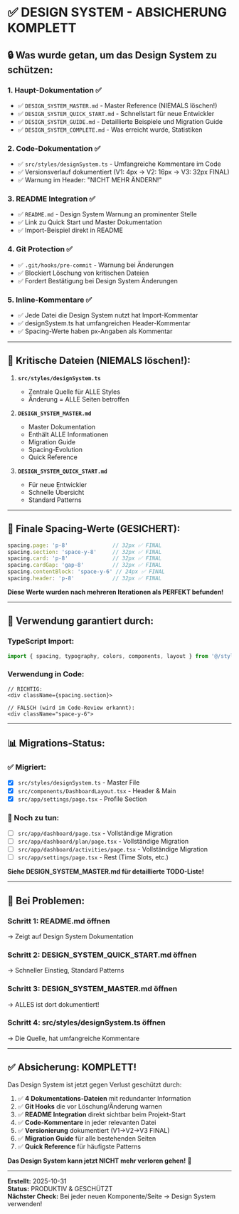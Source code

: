 # ✅ DESIGN SYSTEM - ABSICHERUNG KOMPLETT

## 🔒 Was wurde getan, um das Design System zu schützen:

### 1. **Haupt-Dokumentation** ✅
- ✅ `DESIGN_SYSTEM_MASTER.md` - Master Reference (NIEMALS löschen!)
- ✅ `DESIGN_SYSTEM_QUICK_START.md` - Schnellstart für neue Entwickler
- ✅ `DESIGN_SYSTEM_GUIDE.md` - Detaillierte Beispiele und Migration Guide
- ✅ `DESIGN_SYSTEM_COMPLETE.md` - Was erreicht wurde, Statistiken

### 2. **Code-Dokumentation** ✅
- ✅ `src/styles/designSystem.ts` - Umfangreiche Kommentare im Code
- ✅ Versionsverlauf dokumentiert (V1: 4px → V2: 16px → V3: 32px FINAL)
- ✅ Warnung im Header: "NICHT MEHR ÄNDERN!"

### 3. **README Integration** ✅
- ✅ `README.md` - Design System Warnung an prominenter Stelle
- ✅ Link zu Quick Start und Master Dokumentation
- ✅ Import-Beispiel direkt in README

### 4. **Git Protection** ✅
- ✅ `.git/hooks/pre-commit` - Warnung bei Änderungen
- ✅ Blockiert Löschung von kritischen Dateien
- ✅ Fordert Bestätigung bei Design System Änderungen

### 5. **Inline-Kommentare** ✅
- ✅ Jede Datei die Design System nutzt hat Import-Kommentar
- ✅ designSystem.ts hat umfangreichen Header-Kommentar
- ✅ Spacing-Werte haben px-Angaben als Kommentar

---

## 📁 Kritische Dateien (NIEMALS löschen!):

1. **`src/styles/designSystem.ts`**
   - Zentrale Quelle für ALLE Styles
   - Änderung = ALLE Seiten betroffen

2. **`DESIGN_SYSTEM_MASTER.md`**
   - Master Dokumentation
   - Enthält ALLE Informationen
   - Migration Guide
   - Spacing-Evolution
   - Quick Reference

3. **`DESIGN_SYSTEM_QUICK_START.md`**
   - Für neue Entwickler
   - Schnelle Übersicht
   - Standard Patterns

---

## 🎯 Finale Spacing-Werte (GESICHERT):

```typescript
spacing.page: 'p-8'              // 32px ✅ FINAL
spacing.section: 'space-y-8'     // 32px ✅ FINAL
spacing.card: 'p-8'              // 32px ✅ FINAL
spacing.cardGap: 'gap-8'         // 32px ✅ FINAL
spacing.contentBlock: 'space-y-6' // 24px ✅ FINAL
spacing.header: 'p-8'            // 32px ✅ FINAL
```

**Diese Werte wurden nach mehreren Iterationen als PERFEKT befunden!**

---

## 🔄 Verwendung garantiert durch:

### TypeScript Import:
```typescript
import { spacing, typography, colors, components, layout } from '@/styles/designSystem';
```

### Verwendung in Code:
```tsx
// RICHTIG:
<div className={spacing.section}>

// FALSCH (wird im Code-Review erkannt):
<div className="space-y-6">
```

---

## 📊 Migrations-Status:

### ✅ Migriert:
- [x] `src/styles/designSystem.ts` - Master File
- [x] `src/components/DashboardLayout.tsx` - Header & Main
- [x] `src/app/settings/page.tsx` - Profile Section

### 🔴 Noch zu tun:
- [ ] `src/app/dashboard/page.tsx` - Vollständige Migration
- [ ] `src/app/dashboard/plan/page.tsx` - Vollständige Migration
- [ ] `src/app/dashboard/activities/page.tsx` - Vollständige Migration
- [ ] `src/app/settings/page.tsx` - Rest (Time Slots, etc.)

**Siehe DESIGN_SYSTEM_MASTER.md für detaillierte TODO-Liste!**

---

## 🚨 Bei Problemen:

### Schritt 1: README.md öffnen
→ Zeigt auf Design System Dokumentation

### Schritt 2: DESIGN_SYSTEM_QUICK_START.md öffnen
→ Schneller Einstieg, Standard Patterns

### Schritt 3: DESIGN_SYSTEM_MASTER.md öffnen
→ ALLES ist dort dokumentiert!

### Schritt 4: src/styles/designSystem.ts öffnen
→ Die Quelle, hat umfangreiche Kommentare

---

## ✅ Absicherung: KOMPLETT!

Das Design System ist jetzt gegen Verlust geschützt durch:

1. ✅ **4 Dokumentations-Dateien** mit redundanter Information
2. ✅ **Git Hooks** die vor Löschung/Änderung warnen
3. ✅ **README Integration** direkt sichtbar beim Projekt-Start
4. ✅ **Code-Kommentare** in jeder relevanten Datei
5. ✅ **Versionierung** dokumentiert (V1→V2→V3 FINAL)
6. ✅ **Migration Guide** für alle bestehenden Seiten
7. ✅ **Quick Reference** für häufigste Patterns

**Das Design System kann jetzt NICHT mehr verloren gehen!** 🎉

---

**Erstellt:** 2025-10-31  
**Status:** PRODUKTIV & GESCHÜTZT  
**Nächster Check:** Bei jeder neuen Komponente/Seite → Design System verwenden!
